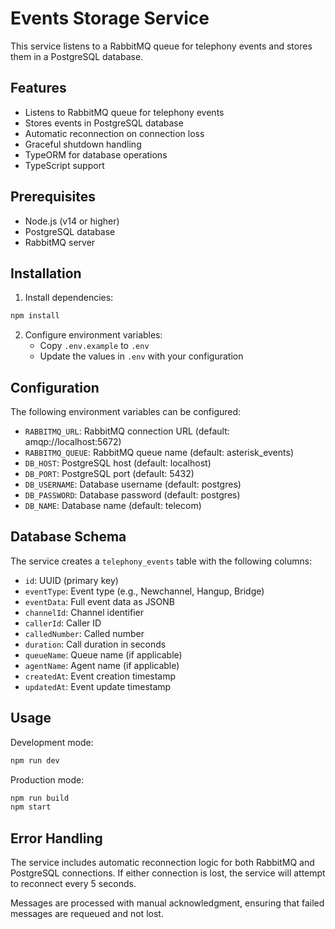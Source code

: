 # Events Storage Service

This service listens to a RabbitMQ queue for telephony events and stores them in a PostgreSQL database.

## Features

- Listens to RabbitMQ queue for telephony events
- Stores events in PostgreSQL database
- Automatic reconnection on connection loss
- Graceful shutdown handling
- TypeORM for database operations
- TypeScript support

## Prerequisites

- Node.js (v14 or higher)
- PostgreSQL database
- RabbitMQ server

## Installation

1. Install dependencies:
```bash
npm install
```

2. Configure environment variables:
   - Copy `.env.example` to `.env`
   - Update the values in `.env` with your configuration

## Configuration

The following environment variables can be configured:

- `RABBITMQ_URL`: RabbitMQ connection URL (default: amqp://localhost:5672)
- `RABBITMQ_QUEUE`: RabbitMQ queue name (default: asterisk_events)
- `DB_HOST`: PostgreSQL host (default: localhost)
- `DB_PORT`: PostgreSQL port (default: 5432)
- `DB_USERNAME`: Database username (default: postgres)
- `DB_PASSWORD`: Database password (default: postgres)
- `DB_NAME`: Database name (default: telecom)

## Database Schema

The service creates a `telephony_events` table with the following columns:

- `id`: UUID (primary key)
- `eventType`: Event type (e.g., Newchannel, Hangup, Bridge)
- `eventData`: Full event data as JSONB
- `channelId`: Channel identifier
- `callerId`: Caller ID
- `calledNumber`: Called number
- `duration`: Call duration in seconds
- `queueName`: Queue name (if applicable)
- `agentName`: Agent name (if applicable)
- `createdAt`: Event creation timestamp
- `updatedAt`: Event update timestamp

## Usage

Development mode:
```bash
npm run dev
```

Production mode:
```bash
npm run build
npm start
```

## Error Handling

The service includes automatic reconnection logic for both RabbitMQ and PostgreSQL connections. If either connection is lost, the service will attempt to reconnect every 5 seconds.

Messages are processed with manual acknowledgment, ensuring that failed messages are requeued and not lost. 
